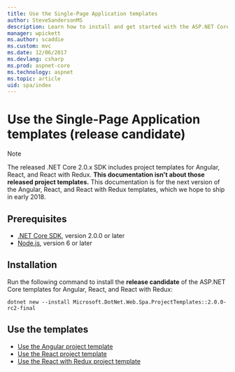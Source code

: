 ```yaml
---
title: Use the Single-Page Application templates
author: SteveSandersonMS
description: Learn how to install and get started with the ASP.NET Core Single-Page Application (SPA) release candidate project templates.
manager: wpickett
ms.author: scaddie
ms.custom: mvc
ms.date: 12/06/2017
ms.devlang: csharp
ms.prod: aspnet-core
ms.technology: aspnet
ms.topic: article
uid: spa/index
---
```

# Use the Single-Page Application templates (release candidate)

> [!NOTE]
> The released .NET Core 2.0.x SDK includes project templates for Angular, React, and React with Redux. **This documentation isn't about those released project templates.** This documentation is for the next version of the Angular, React, and React with Redux templates, which we hope to ship in early 2018.

## Prerequisites

* [.NET Core SDK](https://www.microsoft.com/net/download), version 2.0.0 or later
* [Node.js](https://nodejs.org), version 6 or later

## Installation

Run the following command to install the **release candidate** of the ASP.NET Core templates for Angular, React, and React with Redux:

```console
dotnet new --install Microsoft.DotNet.Web.Spa.ProjectTemplates::2.0.0-rc2-final
```

## Use the templates

- [Use the Angular project template](xref:spa/angular)
- [Use the React project template](xref:spa/react)
- [Use the React with Redux project template](xref:spa/react-with-redux)

